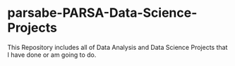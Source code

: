# parsabe-PARSA-Data-Science-Projects
This Repository includes all of Data Analysis and Data Science Projects that I have done or am going to do.
